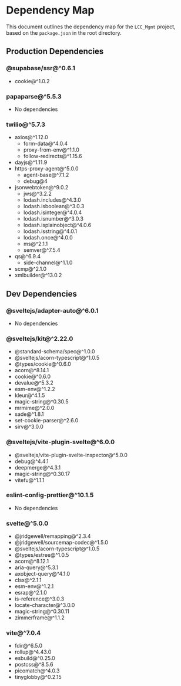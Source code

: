 # Dependency Map

This document outlines the dependency map for the `LCC_Mgmt` project, based on the `package.json` in the root directory.

## Production Dependencies

### @supabase/ssr@^0.6.1
- cookie@^1.0.2

### papaparse@^5.5.3
- No dependencies

### twilio@^5.7.3
- axios@^1.12.0
  - form-data@^4.0.4
  - proxy-from-env@^1.1.0
  - follow-redirects@^1.15.6
- dayjs@^1.11.9
- https-proxy-agent@^5.0.0
  - agent-base@^7.1.2
  - debug@4
- jsonwebtoken@^9.0.2
  - jws@^3.2.2
  - lodash.includes@^4.3.0
  - lodash.isboolean@^3.0.3
  - lodash.isinteger@^4.0.4
  - lodash.isnumber@^3.0.3
  - lodash.isplainobject@^4.0.6
  - lodash.isstring@^4.0.1
  - lodash.once@^4.0.0
  - ms@^2.1.1
  - semver@^7.5.4
- qs@^6.9.4
  - side-channel@^1.1.0
- scmp@^2.1.0
- xmlbuilder@^13.0.2

## Dev Dependencies

### @sveltejs/adapter-auto@^6.0.1
- No dependencies

### @sveltejs/kit@^2.22.0
- @standard-schema/spec@^1.0.0
- @sveltejs/acorn-typescript@^1.0.5
- @types/cookie@^0.6.0
- acorn@^8.14.1
- cookie@^0.6.0
- devalue@^5.3.2
- esm-env@^1.2.2
- kleur@^4.1.5
- magic-string@^0.30.5
- mrmime@^2.0.0
- sade@^1.8.1
- set-cookie-parser@^2.6.0
- sirv@^3.0.0

### @sveltejs/vite-plugin-svelte@^6.0.0
- @sveltejs/vite-plugin-svelte-inspector@^5.0.0
- debug@^4.4.1
- deepmerge@^4.3.1
- magic-string@^0.30.17
- vitefu@^1.1.1

### eslint-config-prettier@^10.1.5
- No dependencies

### svelte@^5.0.0
- @jridgewell/remapping@^2.3.4
- @jridgewell/sourcemap-codec@^1.5.0
- @sveltejs/acorn-typescript@^1.0.5
- @types/estree@^1.0.5
- acorn@^8.12.1
- aria-query@^5.3.1
- axobject-query@^4.1.0
- clsx@^2.1.1
- esm-env@^1.2.1
- esrap@^2.1.0
- is-reference@^3.0.3
- locate-character@^3.0.0
- magic-string@^0.30.11
- zimmerframe@^1.1.2

### vite@^7.0.4
- fdir@^6.5.0
- rollup@^4.43.0
- esbuild@^0.25.0
- postcss@^8.5.6
- picomatch@^4.0.3
- tinyglobby@^0.2.15
